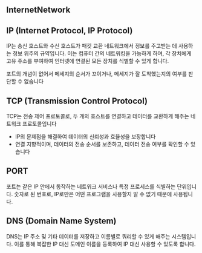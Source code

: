 ## InternetNetwork

## IP (Internet Protocol, IP Protocol)

IP는 송신 호스트와 수신 호스트가 패킷 교환 네트워크에서 정보를 주고받는 데 사용하는 정보 위주의 규약입니다. 이는 컴퓨터 간의 네트워킹을 가능하게 하며, 각 장치에게 고유 주소를 부여하여 인터넷에 연결된 모든 장치를 식별할 수 있게 합니다.

포트의 개념이 없어서 메세지의 순서가 꼬이거나, 메세지가 잘 도착했는지의 여부를 판단할 수 없습니다

## TCP (Transmission Control Protocol)

TCP는 전송 제어 프로토콜로, 두 개의 호스트를 연결하고 데이터를 교환하게 해주는 네트워크 프로토콜입니다

- IP의 문제점을 해결하여 데이터의 신뢰성과 효율성을 보장합니다
- 연결 지향적이며, 데이터의 전송 순서를 보존하고, 데이터 전송 여부를 확인할 수 있습니다

## PORT

포트는 같은 IP 안에서 동작하는 네트워크 서비스나 특정 프로세스를 식별하는 단위입니다. 숫자로 된 번호로, IP로만은 어떤 프로그램을 사용할지 알 수 없기 때문에 사용됩니다.

## DNS (Domain Name System)

DNS는 IP 주소 및 기타 데이터를 저장하고 이름별로 쿼리할 수 있게 해주는 시스템입니다. 이를 통해 복잡한 IP 대신 도메인 이름을 등록하여 IP 대신 사용할 수 있도록 합니다.
